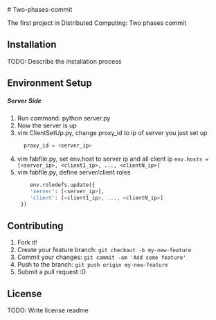<snippet>
  <content>
# Two-phases-commit

The first project in Distributed Computing: Two phases commit

## Installation

TODO: Describe the installation process

## Environment Setup

##### Server Side
1. Run command: python server.py
2. Now the server is up
3. vim ClientSetUp.py, change proxy_id to ip of server you just set up  
    ```python
      proxy_id = <server_ip>
    ```
4. vim fabfile.py, set env.host to server ip and all client ip
    `env.hosts = [<server_ip>, <client1_ip>, ..., <clientN_ip>]`
5. vim fabfile.py, define server/client roles
   ```python
       env.roledefs.update({
       'server': [<server_ip>],
       'client': [<client1_ip>, ..., <clientN_ip>]
    }) 
    ```

#####



## Contributing

1. Fork it!
2. Create your feature branch: `git checkout -b my-new-feature`
3. Commit your changes: `git commit -am 'Add some feature'`
4. Push to the branch: `git push origin my-new-feature`
5. Submit a pull request :D

## License

TODO: Write license
  <tabTrigger>readme</tabTrigger>
</snippet>
